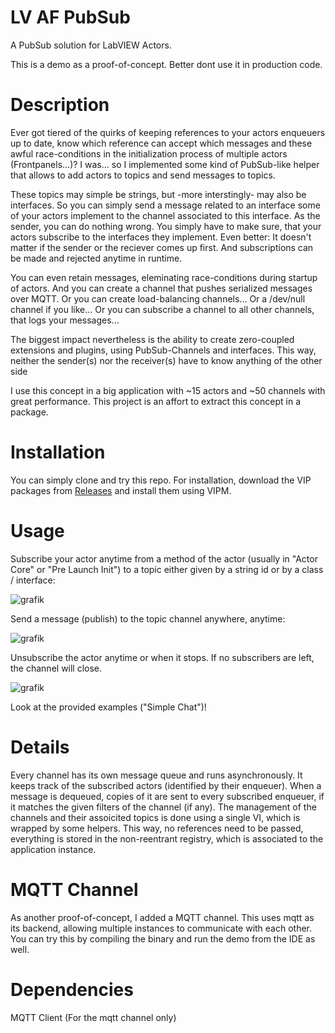 # LV AF PubSub
A PubSub solution for LabVIEW Actors.

This is a demo as a proof-of-concept. Better dont use it in production code.
 
# Description
Ever got tiered of the quirks of keeping references to your actors enqueuers up to date, know which reference can accept which messages and these awful race-conditions in the initialization process of multiple actors (Frontpanels...)?
I was... so I implemented some kind of PubSub-like helper that allows to add actors to topics and send messages to topics. 

These topics may simple be strings, but -more interstingly- may also be interfaces. So you can simply send a message related to an interface some of your actors implement to the channel associated to this interface. As the sender, you can do nothing wrong. You simply have to make sure, that your actors subscribe to the interfaces they implement. 
Even better: It doesn't matter if the sender or the reciever comes up first. And subscriptions can be made and rejected anytime in runtime.

You can even retain messages, eleminating race-conditions during startup of actors. And you can create a channel that pushes serialized messages over MQTT. Or you can create load-balancing channels... Or a /dev/null channel if you like... Or you can subscribe a channel to all other channels, that logs your messages...

The biggest impact nevertheless is the ability to create zero-coupled extensions and plugins, using PubSub-Channels and interfaces. This way, neither the sender(s) nor the receiver(s) have to know anything of the other side

I use this concept in a big application with ~15 actors and ~50 channels with great performance. This project is an affort to extract this concept in a package.

# Installation
You can simply clone and try this repo. For installation, download the VIP packages from  [Releases](https://github.com/kleinsimon/LV-Actor-Pub-Sub/releases) and install them using VIPM.

# Usage
Subscribe your actor anytime from a method of the actor (usually in "Actor Core" or "Pre Launch Init") to a topic either given by a string id or by a class / interface:

![grafik](https://user-images.githubusercontent.com/4790227/227496376-629ff2bd-2431-4c37-bc54-3625e60f934e.png)


Send a message (publish) to the topic channel anywhere, anytime:

![grafik](https://user-images.githubusercontent.com/4790227/227496886-d689a02a-f8c7-4d6d-8837-18e377b41c3c.png)


Unsubscribe the actor anytime or when it stops. If no subscribers are left, the channel will close.

![grafik](https://user-images.githubusercontent.com/4790227/227503878-78718da6-0ae8-44ea-a677-aa2894e0af6b.png)

Look at the provided examples ("Simple Chat")!

# Details

Every channel has its own message queue and runs asynchronously. It keeps track of the subscribed actors (identified by their enqueuer). When a message is dequeued, copies of it are sent to every subscribed enqueuer, if it matches the given filters of the channel (if any).
The management of the channels and their assoicited topics is done using a single VI, which is wrapped by some helpers. This way, no references need to be passed, everything is stored in the non-reentrant registry, which is associated to the application instance.

# MQTT Channel

As another proof-of-concept, I added a MQTT channel. This uses mqtt as its backend, allowing multiple instances to communicate with each other. You can try this by compiling the binary and run the demo from the IDE as well.

# Dependencies

MQTT Client (For the mqtt channel only)
